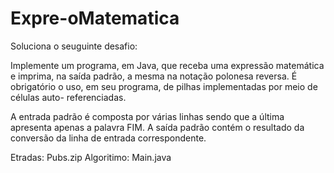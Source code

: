 # Expre-oMatematica

Soluciona o seuguinte desafio:

Implemente um programa, em Java, que receba uma expressão matemática e imprima, na saída padrão, a mesma na notação polonesa reversa. É obrigatório o uso, em seu programa, de pilhas implementadas por meio de células auto- referenciadas.

A entrada padrão é composta por várias linhas sendo que a última apresenta apenas a palavra FIM. A saída padrão contém o resultado da conversão da linha de entrada correspondente.

Etradas: Pubs.zip
Algoritimo: Main.java
